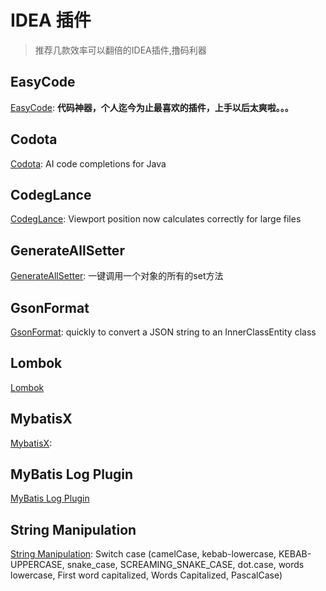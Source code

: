 # IDEA 插件

> 推荐几款效率可以翻倍的IDEA插件,撸码利器

## EasyCode

[EasyCode](https://gitee.com/makejava/EasyCode): **代码神器，个人迄今为止最喜欢的插件，上手以后太爽啦。。。**

## Codota

[Codota](https://plugins.jetbrains.com/plugin/7638-codota): AI code completions for Java

## CodegLance

[CodegLance](https://plugins.jetbrains.com/plugin/7275-codeglance): Viewport position now calculates correctly for large files

## GenerateAllSetter

[GenerateAllSetter](https://plugins.jetbrains.com/plugin/9360-generateallsetter): 一键调用一个对象的所有的set方法

## GsonFormat

[GsonFormat](https://plugins.jetbrains.com/plugin/7654-gsonformat): quickly to convert a JSON string to an InnerClassEntity class

## Lombok

[Lombok](https://plugins.jetbrains.com/plugin/6317-lombok)

## MybatisX

[MybatisX](https://plugins.jetbrains.com/plugin/10119-mybatisx): 

## MyBatis Log Plugin

[MyBatis Log Plugin](https://plugins.jetbrains.com/plugin/10065-mybatis-log-plugin) 

## String Manipulation

[String Manipulation](https://plugins.jetbrains.com/plugin/2162-string-manipulation): Switch case (camelCase, kebab-lowercase, KEBAB-UPPERCASE, snake_case, SCREAMING_SNAKE_CASE, dot.case, words lowercase, First word capitalized, Words Capitalized, PascalCase)